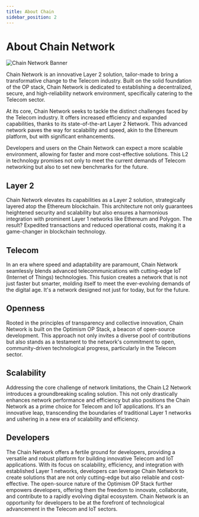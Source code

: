 ```yaml
---
title: About Chain
sidebar_position: 2
---
```


# About Chain Network

![Chain Network Banner](../static/img/Banner.jpg)


Chain Network is an innovative Layer 2 solution, tailor-made to bring a transformative change to the Telecom industry. Built on the solid foundation of the OP stack, Chain Network is dedicated to establishing a decentralized, secure, and high-reliability network environment, specifically catering to the Telecom sector.

At its core, Chain Network seeks to tackle the distinct challenges faced by the Telecom industry. It offers increased efficiency and expanded capabilities, thanks to its state-of-the-art Layer 2 Network. This advanced network paves the way for scalability and speed, akin to the Ethereum platform, but with significant enhancements.

Developers and users on the Chain Network can expect a more scalable environment, allowing for faster and more cost-effective solutions. This L2 in technology promises not only to meet the current demands of Telecom networking but also to set new benchmarks for the future.

## Layer 2
Chain Network elevates its capabilities as a Layer 2 solution, strategically layered atop the Ethereum blockchain. This architecture not only guarantees heightened security and scalability but also ensures a harmonious integration with prominent Layer 1 networks like Ethereum and Polygon. The result? Expedited transactions and reduced operational costs, making it a game-changer in blockchain technology.

## Telecom
In an era where speed and adaptability are paramount, Chain Network seamlessly blends advanced telecommunications with cutting-edge IoT (Internet of Things) technologies. This fusion creates a network that is not just faster but smarter, molding itself to meet the ever-evolving demands of the digital age. It's a network designed not just for today, but for the future.

## Openness
Rooted in the principles of transparency and collective innovation, Chain Network is built on the Optimism OP Stack, a beacon of open-source development. This approach not only invites a diverse pool of contributions but also stands as a testament to the network's commitment to open, community-driven technological progress, particularly in the Telecom sector.

## Scalability
Addressing the core challenge of network limitations, the Chain L2 Network introduces a groundbreaking scaling solution. This not only drastically enhances network performance and efficiency but also positions the Chain Network as a prime choice for Telecom and IoT applications. It's an innovative leap, transcending the boundaries of traditional Layer 1 networks and ushering in a new era of scalability and efficiency.

## Developers

The Chain Network offers a fertile ground for developers, providing a versatile and robust platform for building innovative Telecom and IoT applications. With its focus on scalability, efficiency, and integration with established Layer 1 networks, developers can leverage Chain Network to create solutions that are not only cutting-edge but also reliable and cost-effective. The open-source nature of the Optimism OP Stack further empowers developers, offering them the freedom to innovate, collaborate, and contribute to a rapidly evolving digital ecosystem. Chain Network is an opportunity for developers to be at the forefront of technological advancement in the Telecom and IoT sectors.

